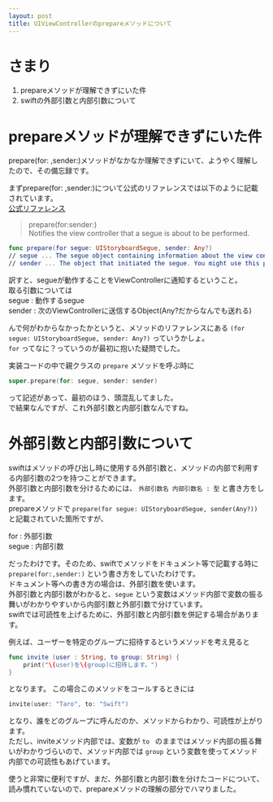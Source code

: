 ```yaml
---
layout: post
title: UIViewControllerのprepareメソッドについて
---
```


# さまり

1. prepareメソッドが理解できずにいた件
2. swiftの外部引数と内部引数について

# prepareメソッドが理解できずにいた件
prepare(for: ,sender:)メソッドがなかなか理解できずにいて、ようやく理解したので、その備忘録です。

まずprepare(for: ,sender:)について公式のリファレンスでは以下のように記載されています。  
<a href="https://developer.apple.com/reference/uikit/uiviewcontroller/1621490-prepare" target="_blank">公式リファレンス</a>

> prepare(for:sender:)  
Notifies the view controller that a segue is about to be performed.

```swift
func prepare(for segue: UIStoryboardSegue, sender: Any?)
// segue ... The segue object containing information about the view controllers involved in the segue.
// sender ... The object that initiated the segue. You might use this parameter to perform different actions based on which control (or other object) initiated the segue.
```

訳すと、segueが動作することをViewControllerに通知するということ。  
取る引数については  
segue : 動作するsegue  
sender : 次のViewControllerに送信するObject(Any?だからなんでも送れる)  

んで何がわからなかったかというと、メソッドのリファレンスにある `(for segue: UIStoryboardSegue, sender: Any?)` っていうかしょ。  
`for` ってなに？っていうのが最初に抱いた疑問でした。

実装コードの中で親クラスの `prepare` メソッドを呼ぶ時に

```swift
super.prepare(for: segue, sender: sender)
```

って記述があって、最初のほう、頭混乱してました。  
で結果なんですが、これ外部引数と内部引数なんですね。  

# 外部引数と内部引数について

swiftはメソッドの呼び出し時に使用する外部引数と、メソッドの内部で利用する内部引数の2つを持つことができます。  
外部引数と内部引数を分けるためには、 `外部引数名 内部引数名 : 型` と書き方をします。  
prepareメソッドで `prepare(for segue: UIStoryboardSegue, sender(Any?))` と記載されていた箇所ですが、

for : 外部引数  
segue : 内部引数  

だったわけです。そのため、swiftでメソッドをドキュメント等で記載する時に `prepare(for:,sender:)` という書き方をしていたわけです。  
ドキュメント等への書き方の場合は、外部引数を使います。  
外部引数と内部引数がわかると、`segue` という変数はメソッド内部で変数の振る舞いがわかりやすいから内部引数と外部引数で分けています。  
swiftでは可読性を上げるために、外部引数と内部引数を併記する場合があります。

例えば、ユーザーを特定のグループに招待するというメソッドを考え見ると

```swift
func invite (user : String, to group: String) {
	print("\(user)を\(group)に招待します。")
}
```

となります。
この場合このメソッドをコールするときには

```swift
invite(user: "Taro", to: "Swift")
```

となり、誰をどのグループに呼んだのか、メソッドからわかり、可読性が上がります。  
ただし、inviteメソッド内部では、変数が `to ` のままではメソッド内部の振る舞いがわかりづらいので、メソッド内部では `group` という変数を使ってメソッド内部での可読性もあげています。

使うと非常に便利ですが、まだ、外部引数と内部引数を分けたコードについて、読み慣れていないので、prepareメソッドの理解の部分でハマりました。
